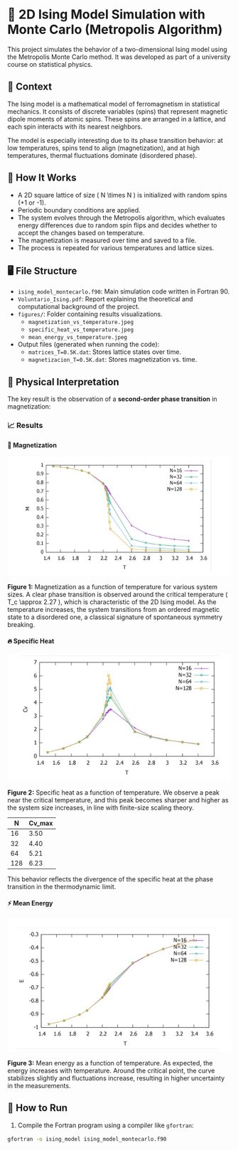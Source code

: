 # 🧊 2D Ising Model Simulation with Monte Carlo (Metropolis Algorithm)

This project simulates the behavior of a two-dimensional Ising model using the Metropolis Monte Carlo method. It was developed as part of a university course on statistical physics.

## 🧠 Context

The Ising model is a mathematical model of ferromagnetism in statistical mechanics. It consists of discrete variables (spins) that represent magnetic dipole moments of atomic spins. These spins are arranged in a lattice, and each spin interacts with its nearest neighbors.

The model is especially interesting due to its phase transition behavior: at low temperatures, spins tend to align (magnetization), and at high temperatures, thermal fluctuations dominate (disordered phase).

## 🧮 How It Works

- A 2D square lattice of size \( N \times N \) is initialized with random spins (+1 or -1).
- Periodic boundary conditions are applied.
- The system evolves through the Metropolis algorithm, which evaluates energy differences due to random spin flips and decides whether to accept the changes based on temperature.
- The magnetization is measured over time and saved to a file.
- The process is repeated for various temperatures and lattice sizes.

## 🖥️ File Structure

- `ising_model_montecarlo.f90`: Main simulation code written in Fortran 90.
- `Voluntario_Ising.pdf`: Report explaining the theoretical and computational background of the project.
- `figures/`: Folder containing results visualizations.
  - `magnetization_vs_temperature.jpeg`
  - `specific_heat_vs_temperature.jpeg`
  - `mean_energy_vs_temperature.jpeg`
- Output files (generated when running the code):  
  - `matrices_T=0.5K.dat`: Stores lattice states over time.  
  - `magnetizacion_T=0.5K.dat`: Stores magnetization vs. time.

## 🔬 Physical Interpretation

The key result is the observation of a **second-order phase transition** in magnetization:

### 📈 Results

#### 🧲 Magnetization

![Magnetization vs Temperature](./figures/magnetization_vs_temperature.jpeg)

**Figure 1:** Magnetization as a function of temperature for various system sizes. A clear phase transition is observed around the critical temperature \( T_c \approx 2.27 \), which is characteristic of the 2D Ising model. As the temperature increases, the system transitions from an ordered magnetic state to a disordered one, a classical signature of spontaneous symmetry breaking.

#### 🔥 Specific Heat

![Specific Heat vs Temperature](./figures/specific_heat_vs_temperature.jpeg)

**Figure 2:** Specific heat as a function of temperature. We observe a peak near the critical temperature, and this peak becomes sharper and higher as the system size increases, in line with finite-size scaling theory.

| N   | Cv_max |
|-----|--------|
| 16  | 3.50   |
| 32  | 4.40   |
| 64  | 5.21   |
| 128 | 6.23   |

This behavior reflects the divergence of the specific heat at the phase transition in the thermodynamic limit.

#### ⚡ Mean Energy

![Mean Energy vs Temperature](./figures/mean_energy_vs_temperature.jpeg)

**Figure 3:** Mean energy as a function of temperature. As expected, the energy increases with temperature. Around the critical point, the curve stabilizes slightly and fluctuations increase, resulting in higher uncertainty in the measurements.

## 🚀 How to Run

1. Compile the Fortran program using a compiler like `gfortran`:

```bash
gfortran -o ising_model ising_model_montecarlo.f90
